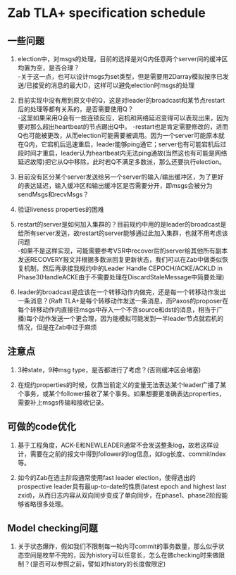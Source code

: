 # Zab TLA+ specification schedule

## 一些问题  
1.	election中，对msgs的处理，目前的选择是对Q内任意两个server间的缓冲区均置为空，是否合理？  
	-关于这一点，也可以设计msgs为set类型，但是需要用2Darray模拟按序已发送/已接受的消息的最大ID，这样可以避免election时msgs的处理  

2.	目前实现中没有用到原文中的Q，这是对leader的broadcast和某节点restart后的处理等都有关系的，是否需要使用Q？  
	-这里如果采用Q会有一些连锁反应，宕机和网络延迟变得可以表现出来，因为要对那么超出heartbeat的节点踢出Q中。
	-restart也是肯定需要修改的，进而Q也可能被更改，从而election可能需要被调用。因为一个server可能原本就在Q内，它宕机后迅速重启，leader能够ping通它；server也有可能宕机后过段时间才重启，leader认为heartbeat内无法ping通故(当然这也有可能是网络延迟故障)把它从Q中移除，此时若Q不满足多数派，那么还要执行election。

3.	目前没有区分某个server发送给另一个server的输入/输出缓冲区，为了更好的表达延迟，输入缓冲区和输出缓冲区是否需要分开，即msgs会被分为sendMsgs和recvMsgs？  

4.	验证liveness properties的困难
  
5.	restart的server是如何加入集群的？目前规约中用的是leader的broadcast是给所有server发送，故restart的server能够通过此加入集群，也就不用考虑该问题  
	-如果不是这样实现，可能需要参考VSR中recover后的server给其他所有副本发送RECOVERY报文并根据多数派回复更新状态，我们可以在Zab中做类似恢复机制，然后再承接我规约中的Leader Handle CEPOCH/ACKE/ACKLD in Phase3(HandleACKE由于不需要处理在DiscardStaleMessage中简要处理) 
 
6.	leader的broadcast是应该在一个转移动作内做完，还是每一个转移动作发出一条消息？(Raft TLA+是每个转移动作发送一条消息，而Paxos的proposer在每个转移动作内直接往msgs中存入一个不含source和dst的消息，相当于广播)每个动作发送一个更合理，因为能模拟可能发到一半leader节点就宕机的情况，但是在Zab中过于麻烦

## 注意点
1.	3种state，9种msg type，是否都进行了考虑？(否则缓冲区会堵塞)

2.	在规约properties的时候，仅靠当前定义的变量无法表达某个leader广播了某个事务，或某个follower接收了某个事务。如果想要更准确表达properties，需要补上msgs传输和接收记录。

## 可做的code优化
1.	基于工程角度，ACK-E和NEWLEADER通常不会发送整条log，故若这样设计，需要在之前的报文中得到follower的log信息，如log长度、commitIndex等。

2.	如今的Zab在选主阶段通常使用fast leader election，使得选出的prospective leader具有最up-to-date的性质(latest epoch and highest last zxid)，从而日志内容从双向同步变成了单向同步，在phase1、phase2阶段能够省略很多处理。

## Model checking问题
1.	关于状态爆炸，假如我们不限制每一轮内可commit的事务数量，那么似乎状态空间是枚举不完的，因为history可以任意长，怎么在做checking时来做限制？(是否可以参照之前，譬如对history的长度做限定)
